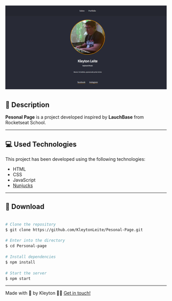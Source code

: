 <h1 align="center">
  <img src="./public/assets/pesonal-page.png">
</h1>

## 📝 Description

**Pesonal Page** is a project developed inspired by **LauchBase** from Rocketseat School.

---

## 💻 Used Technologies

This project has been developed using the following technologies:

- HTML
- CSS
- JavaScript
- [Nunjucks](https://mozilla.github.io/nunjucks/)

---

## 📁 Download

```bash

# Clone the repository
$ git clone https://github.com/KleytonLeite/Pesonal-Page.git

# Enter into the directory
$ cd Personal-page

# Install dependencies
$ npm install

# Start the server
$ npm start

```

---

Made with 💙 by Kleyton 👋🏻 [Get in touch!](https://www.linkedin.com/in/kleyton-leite-a384a76b/)